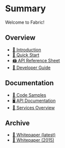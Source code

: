 # Summary
Welcome to Fabric!

## Overview
* [🤔 Introduction][readme]
* [👀 Quick Start][quickstart]
* [🖨️ API Reference Sheet][api-md]
* [🤯 Developer Guide][developers]

## Documentation
* [📜 Code Samples][api-examples]
* [🖥️ API Documentation][api-docs]
* [🏦 Services Overview][services]

## Archive
* [📄 Whitepaper (latest)][whitepaper]
* [📃 Whitepaper (2015)][whitepaper-2015]

[api-md]: API.md
[api-docs]: https://dev.fabric.pub/docs
[api-examples]: https://dev.fabric.pub/examples

[readme]: README.md
[welcome]: WELCOME.md
[quickstart]: QUICKSTART.md
[whitepaper]: whitepaper.md
[whitepaper-2015]: whitepaper-2015.md
[developers]: DEVELOPERS.md
[services]: SERVICES.md